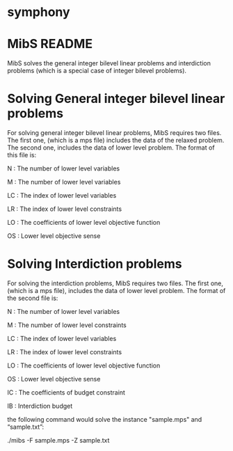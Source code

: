 # symphony

MibS README
===========================
MibS solves the general integer bilevel linear problems and interdiction problems (which is a special case of integer bilevel problems).

Solving General integer bilevel linear problems
===========================
For solving general integer bilevel linear problems, MibS requires two files. The first one, (which is a mps file) includes the data of the relaxed problem. The second one, includes the data of lower level problem. The format of this file is:

N : The number of lower level variables

M : The number of lower level variables

LC : The index of lower level variables

LR : The index of lower level constraints

LO : The coefficients of lower level objective function

OS : Lower level objective sense

Solving Interdiction problems
===========================
For solving the interdiction problems, MibS requires two files. The first one, (which is a mps file), includes the data of lower level problem. The format of the second file is:

N : The number of lower level variables

M : The number of lower level constraints

LC : The index of lower level variables

LR : The index of lower level constraints

LO : The coefficients of lower level objective function

OS : Lower level objective sense

IC : The coefficients of budget constraint

IB : Interdiction budget

the following command would solve the instance "sample.mps"
and “sample.txt”:

./mibs -F sample.mps -Z sample.txt

